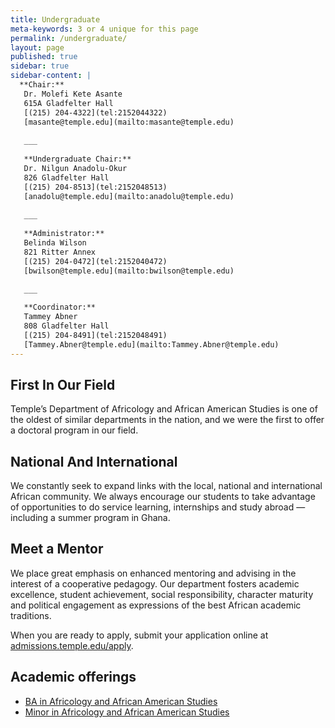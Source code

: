 ```yaml
---
title: Undergraduate
meta-keywords: 3 or 4 unique for this page
permalink: /undergraduate/
layout: page
published: true
sidebar: true
sidebar-content: |
  **Chair:**  
   Dr. Molefi Kete Asante  
   615A Gladfelter Hall  
   [(215) 204-4322](tel:2152044322)  
   [masante@temple.edu](mailto:masante@temple.edu)  
   
   ___
   
   **Undergraduate Chair:**  
   Dr. Nilgun Anadolu-Okur  
   826 Gladfelter Hall  
   [(215) 204-8513](tel:2152048513)  
   [anadolu@temple.edu](mailto:anadolu@temple.edu)  
   
   ___
   
   **Administrator:**  
   Belinda Wilson  
   821 Ritter Annex   
   [(215) 204-0472](tel:2152040472)  
   [bwilson@temple.edu](mailto:bwilson@temple.edu)  
   
   ___

   **Coordinator:**  
   Tammey Abner  
   808 Gladfelter Hall    
   [(215) 204-8491](tel:2152048491)   
   [Tammey.Abner@temple.edu](mailto:Tammey.Abner@temple.edu)
---
```


## First In Our Field

Temple’s Department of Africology and African American Studies is one of the oldest of similar departments in the nation, and we were the first to offer a doctoral program in our field.

## National And International

We constantly seek to expand links with the local, national and international African community. We always encourage our students to take advantage of opportunities to do service learning, internships and study abroad — including a summer program in Ghana.

## Meet a Mentor

We place great emphasis on enhanced mentoring and advising in the interest of a cooperative pedagogy. Our department fosters academic excellence, student achievement, social responsibility, character maturity and political engagement as expressions of the best African academic traditions.

When you are ready to apply, submit your application online at [admissions.temple.edu/apply](http://admissions.temple.edu/apply).

## Academic offerings

 - [BA in Africology and African American Studies](http://bulletin.temple.edu/undergraduate/liberal-arts/africology-african-american-studies/ba-africology-african-american-studies/)
 - [Minor in Africology and African American Studies](http://bulletin.temple.edu/undergraduate/liberal-arts/africology-african-american-studies/minor-africology-african-american-studies/)
